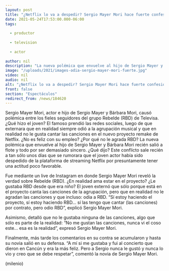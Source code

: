 ```yaml
---
layout: post
title: "¿Netflix lo va a despedir? Sergio Mayer Mori hace fuerte confesión de odio sobre 'RBD'"
date: 2021-05-24T17:53:00.000-06:00
tags:
  
  - productor
  
  - television
  
  - actor
  
author: nil
description: "La nueva polémica que envuelve al hijo de Sergio Mayer y Bárbara Mori recién salió a flote y todo por ser demasiado sincero. ¿Qué dijo? Te contamos la forma en la que opinó de Rebelde (RBD). "
image: "/uploads/2021/images-odia-sergio-mayer-mori-fuerte.jpg"
video: nil
audio: nil
alt: "¿Netflix lo va a despedir? Sergio Mayer Mori hace fuerte confesión de odio sobre 'RBD'"
front: false
section: "Espectáculos"
redirect_from: /news/184620
---
```


Sergio Mayer Mori, actor e hijo de Sergio Mayer y Bárbara Mori, causó polémica entre los fieles seguidores del grupo Rebelde (RBD) de Televisa. ¿Qué hizo el joven? El famoso prendió las redes sociales, luego de que externara que en realidad siempre odió a la agrupación musical y que en realidad no le gusta cantar las canciones en el nuevo proyecto remake de Netflix. ¿No es feliz con su empleo? ¿Por qué no le agrada RBD? La nueva polémica que envuelve al hijo de Sergio Mayer y Bárbara Mori recién salió a flote y todo por ser demasiado sincero. ¿Qué dijo? Este conflicto sale recién a tan sólo unos días que se rumorara que el joven actor había sido despedido de la plataforma de streaming Netflix por presuntamente tener una actitud poco favorable. 

Fue mediante un live de Instagram en donde Sergio Mayer Mori reveló la verdad sobre Rebelde (RBD). ¿En realidad ama estar en el proyecto? ¿Le gustaba RBD desde que era niño? El joven externó que sólo porque está en el proyecto canta las canciones de la agrupación, pero que en realidad no le agradan las canciones y que incluso: odia a RBD. “Sí estoy haciendo el proyecto, sí estoy haciendo RBD… sí las tengo que cantar (las canciones) por contrato, pero odio RBD”, explicó Sergio Mayer Mori. 

Asimismo, detalló que no le gustaba ninguna de las canciones, algo que sólo es parte de la realidad: “No me gustan las canciones, nunca vi el coso este… esa es la realidad”, expresó Sergio Mayer Mori. 

Finalmente, más tarde los comentarios en su contra se acumularon y hasta su novia salió en su defensa. “A mí si me gustaba y fui al concierto que dieron en Cancún y era la más feliz. Pero a Sergio nunca le gustó y nunca lo vio y creo que se debe respetar”, comentó la novia de Sergio Mayer Mori. 

(milenio)